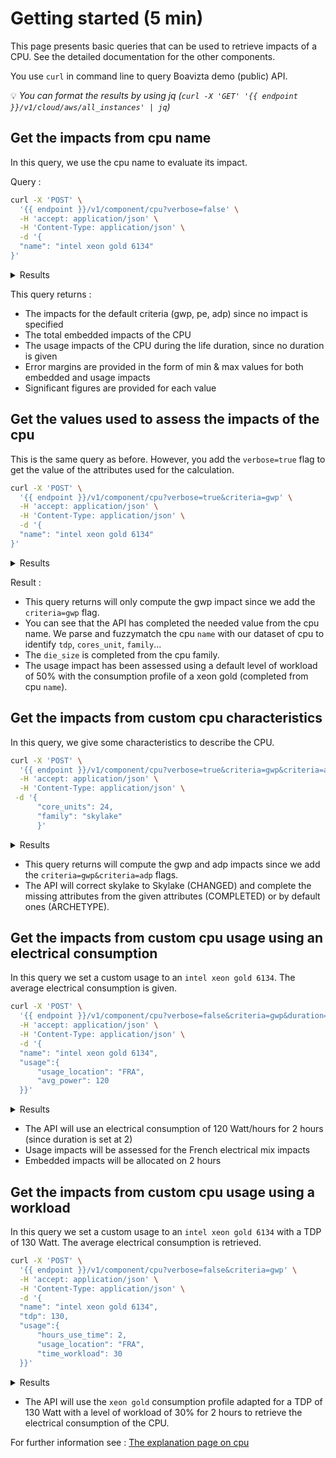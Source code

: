 # Getting started (5 min)

This page presents basic queries that can be used to retrieve impacts of a CPU. See the detailed documentation for the other components.

You use `curl` in command line to query Boavizta demo (public) API.

💡 _You can format the results by using jq (`curl -X 'GET' '{{ endpoint }}/v1/cloud/aws/all_instances' | jq`)_

## Get the impacts from cpu name

In this query, we use the cpu name to evaluate its impact.

Query : 

```bash
curl -X 'POST' \
  '{{ endpoint }}/v1/component/cpu?verbose=false' \
  -H 'accept: application/json' \
  -H 'Content-Type: application/json' \
  -d '{
  "name": "intel xeon gold 6134"
}'
```
<details>
	<summary>Results</summary>

```json
{
    "impacts": {
        "gwp": {
            "unit": "kgCO2eq",
            "description": "Total climate change",
            "embedded": {
                "value": 23.78,
                "min": 23.78,
                "max": 23.78,
                "warnings": [
                    "End of life is not included in the calculation"
                ]
            },
            "use": {
                "value": 900.0,
                "min": 57.19,
                "max": 2814.0
            }
        },
        "adp": {
            "unit": "kgSbeq",
            "description": "Use of minerals and fossil ressources",
            "embedded": {
                "value": 0.0204,
                "min": 0.0204,
                "max": 0.0204,
                "warnings": [
                    "End of life is not included in the calculation"
                ]
            },
            "use": {
                "value": 0.00016,
                "min": 3.292e-05,
                "max": 0.0006604
            }
        },
        "pe": {
            "unit": "MJ",
            "description": "Consumption of primary energy",
            "embedded": {
                "value": 352.9,
                "min": 352.9,
                "max": 352.9,
                "warnings": [
                    "End of life is not included in the calculation"
                ]
            },
            "use": {
                "value": 30000.0,
                "min": 32.33,
                "max": 1164000.0,
                "warnings": [
                    "Uncertainty from technical characteristics is very important. Results should be interpreted with caution (see min and max values)"
                ]
            }
        }
    }
}
```

</details>

This query returns :

- The impacts for the default criteria (gwp, pe, adp) since no impact is specified
- The total embedded impacts of the CPU
- The usage impacts of the CPU during the life duration, since no duration is given
- Error margins are provided in the form of min & max values for both embedded and usage impacts
- Significant figures are provided for each value

## Get the values used to assess the impacts of the cpu

This is the same query as before. However, you add the `verbose=true` flag to get the value of the attributes used for the calculation.

```bash
curl -X 'POST' \
  '{{ endpoint }}/v1/component/cpu?verbose=true&criteria=gwp' \
  -H 'accept: application/json' \
  -H 'Content-Type: application/json' \
  -d '{
  "name": "intel xeon gold 6134"
}'
```
<details>
	<summary>Results</summary>

```json
{
    "impacts": {
        "gwp": {
            "unit": "kgCO2eq",
            "description": "Total climate change",
            "embedded": {
                "value": 23.78,
                "min": 23.78,
                "max": 23.78,
                "warnings": [
                    "End of life is not included in the calculation"
                ]
            },
            "use": {
                "value": 900.0,
                "min": 57.19,
                "max": 2814.0
            }
        }
    },
    "verbose": {
        "impacts": {
            "gwp": {
                "unit": "kgCO2eq",
                "description": "Total climate change",
                "embedded": {
                    "value": 23.78,
                    "min": 23.78,
                    "max": 23.78,
                    "warnings": [
                        "End of life is not included in the calculation"
                    ]
                },
                "use": {
                    "value": 900.0,
                    "min": 57.19,
                    "max": 2814.0
                }
            },
            "adp": {
                "unit": "kgSbeq",
                "description": "Use of minerals and fossil ressources",
                "embedded": "not implemented",
                "use": "not implemented"
            },
            "pe": {
                "unit": "MJ",
                "description": "Consumption of primary energy",
                "embedded": "not implemented",
                "use": "not implemented"
            }
        },
        "units": {
            "value": 1.0,
            "status": "ARCHETYPE",
            "min": 1.0,
            "max": 1.0
        },
        "die_size": {
            "value": 694,
            "status": "COMPLETED",
            "unit": "mm2",
            "source": "Max value of cpu_manufacture https://en.wikichip.org/wiki/intel/microarchitectures/skylake_(server)#Extreme_Core_Count_.28XCC.29 : Completed from name name based on https://github.com/cloud-carbon-footprint/cloud-carbon-coefficients/tree/main/data.",
            "min": 694,
            "max": 694
        },
        "model_range": {
            "value": "Xeon Gold",
            "status": "COMPLETED",
            "source": "Completed from name name based on https://github.com/cloud-carbon-footprint/cloud-carbon-coefficients/tree/main/data.",
            "min": "Xeon Gold",
            "max": "Xeon Gold"
        },
        "manufacturer": {
            "value": "Intel",
            "status": "COMPLETED",
            "source": "Completed from name name based on https://github.com/cloud-carbon-footprint/cloud-carbon-coefficients/tree/main/data.",
            "min": "Intel",
            "max": "Intel"
        },
        "family": {
            "value": "Skylake",
            "status": "COMPLETED",
            "source": "Completed from name name based on https://github.com/cloud-carbon-footprint/cloud-carbon-coefficients/tree/main/data.",
            "min": "Skylake",
            "max": "Skylake"
        },
        "name": {
            "value": "Intel Xeon Gold 6134",
            "status": "COMPLETED",
            "source": "fuzzy match",
            "min": "Intel Xeon Gold 6134",
            "max": "Intel Xeon Gold 6134"
        },
        "duration": {
            "value": 26280.0,
            "unit": "hours"
        },
        "avg_power": {
            "value": 94.624,
            "status": "COMPLETED",
            "unit": "W",
            "min": 94.624,
            "max": 94.624
        },
        "time_workload": {
            "value": 50.0,
            "status": "ARCHETYPE",
            "unit": "%",
            "min": 0.0,
            "max": 100.0
        },
        "usage_location": {
            "value": "EEE",
            "status": "DEFAULT",
            "unit": "CodSP3 - NCS Country Codes - NATO"
        },
        "use_time_ratio": {
            "value": 1.0,
            "status": "ARCHETYPE",
            "unit": "/1",
            "min": 1.0,
            "max": 1.0
        },
        "hours_life_time": {
            "value": 26280.0,
            "status": "ARCHETYPE",
            "unit": "hours",
            "min": 26280.0,
            "max": 26280.0
        },
        "params": {
            "value": {
                "a": 35.5688,
                "b": 0.2438,
                "c": 9.6694,
                "d": -0.6087
            },
            "status": "COMPLETED",
            "source": "From CPU model range"
        },
        "gwp_factor": {
            "value": 0.38,
            "status": "DEFAULT",
            "unit": "kg CO2eq/kWh",
            "source": "https://www.sciencedirect.com/science/article/pii/S0306261921012149",
            "min": 0.023,
            "max": 1.13161
        }
    }
}
```

</details>

Result :

* This query returns will only compute the gwp impact since we add the `criteria=gwp` flag.
* You can see that the API has completed the needed value from the cpu name. We parse and fuzzymatch the cpu ```name``` with our dataset of cpu to identify ```tdp```, ```cores_unit```, ```family```...
* The ```die_size``` is completed from the cpu family.
* The usage impact has been assessed using a default level of workload of 50% with the consumption profile of a xeon gold (completed from cpu ```name```).


## Get the impacts from custom cpu characteristics

In this query, we give some characteristics to describe the CPU. 

```bash
curl -X 'POST' \
  '{{ endpoint }}/v1/component/cpu?verbose=true&criteria=gwp&criteria=adp' \
  -H 'accept: application/json' \
  -H 'Content-Type: application/json' \
 -d '{
      "core_units": 24,
      "family": "skylake"
      }'
```

<details>
	<summary>Results</summary>

```json
{
    "impacts": {
        "gwp": {
            "unit": "kgCO2eq",
            "description": "Total climate change",
            "embedded": {
                "value": 22.22,
                "min": 22.22,
                "max": 22.22,
                "warnings": [
                    "End of life is not included in the calculation"
                ]
            },
            "use": {
                "value": 1800.0,
                "min": 110.1,
                "max": 5419.0
            }
        },
        "adp": {
            "unit": "kgSbeq",
            "description": "Use of minerals and fossil ressources",
            "embedded": {
                "value": 0.0204,
                "min": 0.0204,
                "max": 0.0204,
                "warnings": [
                    "End of life is not included in the calculation"
                ]
            },
            "use": {
                "value": 0.0003,
                "min": 6.341e-05,
                "max": 0.001272
            }
        }
    },
    "verbose": {
        "impacts": {
            "gwp": {
                "unit": "kgCO2eq",
                "description": "Total climate change",
                "embedded": {
                    "value": 22.22,
                    "min": 22.22,
                    "max": 22.22,
                    "warnings": [
                        "End of life is not included in the calculation"
                    ]
                },
                "use": {
                    "value": 1800.0,
                    "min": 110.1,
                    "max": 5419.0
                }
            },
            "adp": {
                "unit": "kgSbeq",
                "description": "Use of minerals and fossil ressources",
                "embedded": {
                    "value": 0.0204,
                    "min": 0.0204,
                    "max": 0.0204,
                    "warnings": [
                        "End of life is not included in the calculation"
                    ]
                },
                "use": {
                    "value": 0.0003,
                    "min": 6.341e-05,
                    "max": 0.001272
                }
            },
            "pe": {
                "unit": "MJ",
                "description": "Consumption of primary energy",
                "embedded": "not implemented",
                "use": "not implemented"
            }
        },
        "units": {
            "value": 1.0,
            "status": "ARCHETYPE",
            "min": 1.0,
            "max": 1.0
        },
        "core_units": {
            "value": 24,
            "status": "INPUT"
        },
        "die_size": {
            "value": 615.0,
            "status": "COMPLETED",
            "unit": "mm2",
            "source": "Average value of Skylake with 24 cores",
            "min": 615.0,
            "max": 615.0
        },
        "family": {
            "value": "Skylake",
            "status": "CHANGED"
        },
        "duration": {
            "value": 26280.0,
            "unit": "hours"
        },
        "avg_power": {
            "value": 182.23,
            "status": "COMPLETED",
            "unit": "W",
            "min": 182.23,
            "max": 182.23
        },
        "time_workload": {
            "value": 50.0,
            "status": "ARCHETYPE",
            "unit": "%",
            "min": 0.0,
            "max": 100.0
        },
        "usage_location": {
            "value": "EEE",
            "status": "DEFAULT",
            "unit": "CodSP3 - NCS Country Codes - NATO"
        },
        "use_time_ratio": {
            "value": 1.0,
            "status": "ARCHETYPE",
            "unit": "/1",
            "min": 1.0,
            "max": 1.0
        },
        "hours_life_time": {
            "value": 26280.0,
            "status": "ARCHETYPE",
            "unit": "hours",
            "min": 26280.0,
            "max": 26280.0
        },
        "params": {
            "value": {
                "a": 171.2,
                "b": 0.0354,
                "c": 36.89,
                "d": -10.13
            },
            "status": "ARCHETYPE"
        },
        "gwp_factor": {
            "value": 0.38,
            "status": "DEFAULT",
            "unit": "kg CO2eq/kWh",
            "source": "https://www.sciencedirect.com/science/article/pii/S0306261921012149",
            "min": 0.023,
            "max": 1.13161
        },
        "adp_factor": {
            "value": 6.42317e-08,
            "status": "DEFAULT",
            "unit": "kg Sbeq/kWh",
            "source": "ADEME Base IMPACTS \u00ae",
            "min": 1.324e-08,
            "max": 2.65575e-07
        }
    }
}
```

</details>

* This query returns will compute the gwp and adp impacts since we add the `criteria=gwp&criteria=adp` flags.
* The API will correct skylake to Skylake (CHANGED) and complete the missing attributes from the given attributes (COMPLETED) or by default ones (ARCHETYPE).


## Get the impacts from custom cpu usage using an electrical consumption

In this query we set a custom usage to an ```intel xeon gold 6134```. The average electrical consumption is given.

```bash
curl -X 'POST' \
  '{{ endpoint }}/v1/component/cpu?verbose=false&criteria=gwp&duration=2' \
  -H 'accept: application/json' \
  -H 'Content-Type: application/json' \
  -d '{
  "name": "intel xeon gold 6134",
  "usage":{
      "usage_location": "FRA",
      "avg_power": 120
  }}'
```

<details>
	<summary>Results</summary>

```json
{
    "impacts": {
        "gwp": {
            "unit": "kgCO2eq",
            "description": "Total climate change",
            "embedded": {
                "value": 0.00181,
                "min": 0.00181,
                "max": 0.00181,
                "warnings": [
                    "End of life is not included in the calculation"
                ]
            },
            "use": {
                "value": 0.02352,
                "min": 0.02352,
                "max": 0.02352
            }
        }
    }
}
```

</details>

* The API will use an electrical consumption of 120 Watt/hours for 2 hours (since duration is set at 2)
* Usage impacts will be assessed for the French electrical mix impacts 
* Embedded impacts will be allocated on 2 hours


## Get the impacts from custom cpu usage using a workload

In this query we set a custom usage to an ```intel xeon gold 6134``` with a TDP of 130 Watt. The average electrical consumption is retrieved.

```bash
curl -X 'POST' \
  '{{ endpoint }}/v1/component/cpu?verbose=false&criteria=gwp' \
  -H 'accept: application/json' \
  -H 'Content-Type: application/json' \
  -d '{
  "name": "intel xeon gold 6134",
  "tdp": 130,
  "usage":{
      "hours_use_time": 2,
      "usage_location": "FRA",
      "time_workload": 30
  }}'
```

<details>
	<summary>Results</summary>

```json
{
    "impacts": {
        "gwp": {
            "unit": "kgCO2eq",
            "description": "Total climate change",
            "embedded": {
                "value": 23.78,
                "min": 23.78,
                "max": 23.78,
                "warnings": [
                    "End of life is not included in the calculation"
                ]
            },
            "use": {
                "value": 193.6,
                "min": 193.6,
                "max": 193.6
            }
        }
    }
}
```

</details>

* The API will use the ```xeon gold``` consumption profile adapted for a TDP of 130 Watt with a level of workload of 30% for 2 hours to retrieve the electrical consumption of the CPU.

For further information see : [The explanation page on cpu](../Explanations/components/cpu.md)